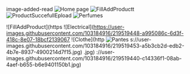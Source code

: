 image-added-read
![Home page](https://user-images.githubusercontent.com/103184916/219519421-191c0f6b-3d11-4eb2-bf4c-0c61749a0372.jpg)
![FillAddProductt](https://user-images.githubusercontent.com/103184916/219519431-9868db9d-03b8-4f37-981f-6e21dff24bb6.jpg)
![ProductSuccefullEpload](https://user-images.githubusercontent.com/103184916/219519463-12d788d9-84e9-4b14-a530-4e05fe9ef0c5.jpg)
![Perfumes](https://user-images.githubusercontent.com/103184916/219519461-e5aa6b9f-8bb4-485d-8dd9-aea149cc4115.jpg)

![FillAddProduct](https
![Electrical](https://user-images.githubusercontent.com/103184916/219519448-a995086c-6d3f-418c-8e07-18bcf2139067
![Clothe](http
![Pantes](https://user-images.githubusercontent.com/103184916/219519456-cfbfad85-77ea-4492-b9e3-2cea2db18e18.jpg)
s://user-images.githubusercontent.com/103184916/219519453-a5b3cb2d-edb2-4b7e-8937-4900214d7f15.jpg)
.jpg)
://user-images.githubusercontent.com/103184916/219519440-c14336f1-08ab-4aef-b655-b6e9401150b1.jpg)
